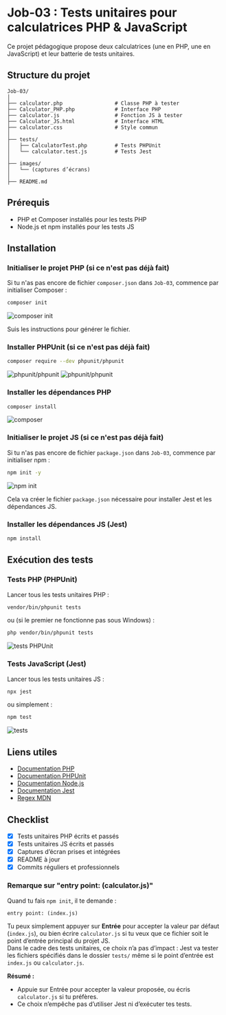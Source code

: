 # Job-03 : Tests unitaires pour calculatrices PHP & JavaScript

Ce projet pédagogique propose deux calculatrices (une en PHP, une en JavaScript) et leur batterie de tests unitaires.

## Structure du projet

```
Job-03/
│
├── calculator.php                 # Classe PHP à tester
├── Calculator_PHP.php             # Interface PHP
├── calculator.js                  # Fonction JS à tester
├── Calculator_JS.html             # Interface HTML
├── calculator.css                 # Style commun
│
├── tests/
│   ├── CalculatorTest.php         # Tests PHPUnit
│   └── calculator.test.js         # Tests Jest
│
├── images/
│   └── (captures d’écrans)
│
├── README.md
```

## Prérequis

- PHP et Composer installés pour les tests PHP
- Node.js et npm installés pour les tests JS

## Installation

### Initialiser le projet PHP (si ce n'est pas déjà fait)

Si tu n'as pas encore de fichier `composer.json` dans `Job-03`, commence par initialiser Composer :

```bash
composer init
```
![composer init](./images/composer-init.png)

Suis les instructions pour générer le fichier.

### Installer PHPUnit (si ce n'est pas déjà fait)

```bash
composer require --dev phpunit/phpunit
```
![phpunit/phpunit](./images/phpunit.png)
![phpunit/phpunit](./images/phpunit-2.png)

### Installer les dépendances PHP

```bash
composer install
```
![composer](./images/composer.png)

### Initialiser le projet JS (si ce n'est pas déjà fait)

Si tu n'as pas encore de fichier `package.json` dans `Job-03`, commence par initialiser npm :

```bash
npm init -y
```
![npm init](./images/npm-init.png)

Cela va créer le fichier `package.json` nécessaire pour installer Jest et les dépendances JS.

### Installer les dépendances JS (Jest)

```bash
npm install
```

## Exécution des tests

### Tests PHP (PHPUnit)

Lancer tous les tests unitaires PHP :

```bash
vendor/bin/phpunit tests
```
ou (si le premier ne fonctionne pas sous Windows) :
```bash
php vendor/bin/phpunit tests
```
![tests PHPUnit](./images/phpunit-test.png)

### Tests JavaScript (Jest)

Lancer tous les tests unitaires JS :

```bash
npx jest
```
ou simplement :
```bash
npm test
```
![tests](./images/phpunit-test2.png)

## Liens utiles

- [Documentation PHP](https://www.php.net/manual/fr/)
- [Documentation PHPUnit](https://phpunit.de/documentation.html)
- [Documentation Node.js](https://nodejs.org/fr/docs/)
- [Documentation Jest](https://jestjs.io/docs/getting-started)
- [Regex MDN](https://developer.mozilla.org/fr/docs/Web/JavaScript/Guide/Regular_expressions)

## Checklist

- [x] Tests unitaires PHP écrits et passés
- [x] Tests unitaires JS écrits et passés
- [x] Captures d’écran prises et intégrées
- [x] README à jour
- [x] Commits réguliers et professionnels

### Remarque sur "entry point: (calculator.js)"

Quand tu fais `npm init`, il te demande :
```
entry point: (index.js)
```
Tu peux simplement appuyer sur **Entrée** pour accepter la valeur par défaut (`index.js`), ou bien écrire `calculator.js` si tu veux que ce fichier soit le point d’entrée principal du projet JS.  
Dans le cadre des tests unitaires, ce choix n’a pas d’impact : Jest va tester les fichiers spécifiés dans le dossier `tests/` même si le point d’entrée est `index.js` ou `calculator.js`.

**Résumé :**  
- Appuie sur Entrée pour accepter la valeur proposée, ou écris `calculator.js` si tu préfères.  
- Ce choix n’empêche pas d’utiliser Jest ni d’exécuter tes tests.
